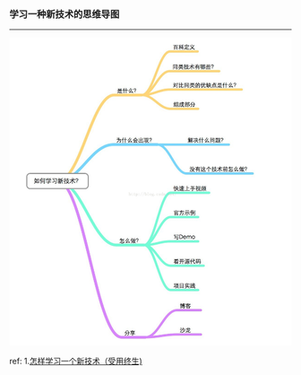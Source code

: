 ### 学习一种新技术的思维导图

***
![howtostudynewtech](../../images/howtostudynewtech.jpeg)

ref:
1.[怎样学习一个新技术（受用终生)](https://blog.csdn.net/yuexianchang/article/details/53114423)